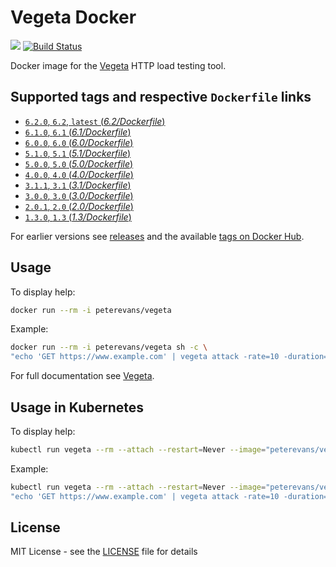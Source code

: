 # Vegeta Docker
[![](https://images.microbadger.com/badges/image/peterevans/vegeta.svg)](https://microbadger.com/images/peterevans/vegeta)
[![Build Status](https://travis-ci.org/peter-evans/vegeta-docker.svg?branch=master)](https://travis-ci.org/peter-evans/vegeta-docker)

Docker image for the [Vegeta](https://github.com/tsenart/vegeta) HTTP load testing tool.

## Supported tags and respective `Dockerfile` links

- [`6.2.0`, `6.2`, `latest`  (*6.2/Dockerfile*)](https://github.com/peter-evans/vegeta-docker/tree/master/6.2)
- [`6.1.0`, `6.1`  (*6.1/Dockerfile*)](https://github.com/peter-evans/vegeta-docker/tree/master/6.1)
- [`6.0.0`, `6.0`  (*6.0/Dockerfile*)](https://github.com/peter-evans/vegeta-docker/tree/master/6.0)
- [`5.1.0`, `5.1`  (*5.1/Dockerfile*)](https://github.com/peter-evans/vegeta-docker/tree/master/5.1)
- [`5.0.0`, `5.0`  (*5.0/Dockerfile*)](https://github.com/peter-evans/vegeta-docker/tree/master/5.0)
- [`4.0.0`, `4.0`  (*4.0/Dockerfile*)](https://github.com/peter-evans/vegeta-docker/tree/master/4.0)
- [`3.1.1`, `3.1`  (*3.1/Dockerfile*)](https://github.com/peter-evans/vegeta-docker/tree/master/3.1)
- [`3.0.0`, `3.0`  (*3.0/Dockerfile*)](https://github.com/peter-evans/vegeta-docker/tree/master/3.0)
- [`2.0.1`, `2.0`  (*2.0/Dockerfile*)](https://github.com/peter-evans/vegeta-docker/tree/master/2.0)
- [`1.3.0`, `1.3`  (*1.3/Dockerfile*)](https://github.com/peter-evans/vegeta-docker/tree/master/1.3)

For earlier versions see [releases](https://github.com/peter-evans/vegeta-docker/releases) and the available [tags on Docker Hub](https://hub.docker.com/r/peterevans/vegeta/tags/).

## Usage

To display help:
```bash
docker run --rm -i peterevans/vegeta
```
Example:
```bash
docker run --rm -i peterevans/vegeta sh -c \
"echo 'GET https://www.example.com' | vegeta attack -rate=10 -duration=30s | tee results.bin | vegeta report"
```
For full documentation see [Vegeta](https://github.com/tsenart/vegeta).

## Usage in Kubernetes

To display help:
```bash
kubectl run vegeta --rm --attach --restart=Never --image="peterevans/vegeta"
```
Example:
```bash
kubectl run vegeta --rm --attach --restart=Never --image="peterevans/vegeta" -- sh -c \
"echo 'GET https://www.example.com' | vegeta attack -rate=10 -duration=30s | tee results.bin | vegeta report"
```

## License

MIT License - see the [LICENSE](LICENSE) file for details
